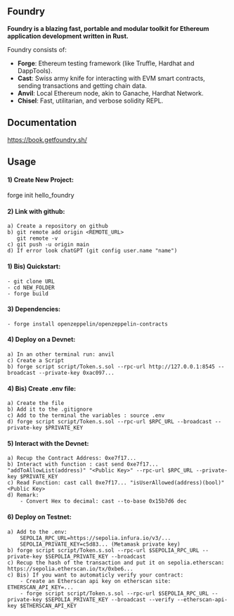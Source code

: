 ## Foundry

**Foundry is a blazing fast, portable and modular toolkit for Ethereum application development written in Rust.**

Foundry consists of:

-   **Forge**: Ethereum testing framework (like Truffle, Hardhat and DappTools).
-   **Cast**: Swiss army knife for interacting with EVM smart contracts, sending transactions and getting chain data.
-   **Anvil**: Local Ethereum node, akin to Ganache, Hardhat Network.
-   **Chisel**: Fast, utilitarian, and verbose solidity REPL.

## Documentation

https://book.getfoundry.sh/

## Usage

#### 1) Create New Project: 
  forge init hello_foundry

#### 2) Link with github: 
    a) Create a repository on github
    b) git remote add origin <REMOTE_URL>
       git remote -v
    c) git push -u origin main
    d) If error look chatGPT (git config user.name "name")
#### 1) Bis) Quickstart:
	- git clone URL
	- cd NEW_FOLDER
	- forge build

#### 3) Dependencies:
	- forge install openzeppelin/openzeppelin-contracts

#### 4) Deploy on a Devnet:
	a) In an other terminal run: anvil
	c) Create a Script
	b) forge script script/Token.s.sol --rpc-url http://127.0.0.1:8545 --broadcast --private-key 0xac097...

#### 4) Bis) Create .env file:
	a) Create the file
	b) Add it to the .gitignore
	c) Add to the terminal the variables : source .env
	d) forge script script/Token.s.sol --rpc-url $RPC_URL --broadcast --private-key $PRIVATE_KEY

#### 5) Interact with the Devnet:
	a) Recup the Contract Address: 0xe7f17...
	b) Interact with function : cast send 0xe7f17... "addToAllowList(address)" "<Public Key>" --rpc-url $RPC_URL --private-key $PRIVATE_KEY
	c) Read Function: cast call 0xe7f17... "isUserAllowed(address)(bool)" <Public Key>
	d) Remark:
		- Convert Hex to decimal: cast --to-base 0x15b7d6 dec

#### 6) Deploy on Testnet:
	a) Add to the .env: 
		SEPOLIA_RPC_URL=https://sepolia.infura.io/v3/...
		SEPOLIA_PRIVATE_KEY=c5d83... (Metamask private key)
	b) forge script script/Token.s.sol --rpc-url $SEPOLIA_RPC_URL --private-key $SEPOLIA_PRIVATE_KEY --broadcast
	c) Recup the hash of the transaction and put it on sepolia.etherscan: https://sepolia.etherscan.io/tx/0xbe6...
	c) Bis) If you want to automaticly verify your contract:
		- Create an Etherscan api key on etherscan site: ETHERSCAN_API_KEY=...
		- forge script script/Token.s.sol --rpc-url $SEPOLIA_RPC_URL --private-key $SEPOLIA_PRIVATE_KEY --broadcast --verify --etherscan-api-key $ETHERSCAN_API_KEY



 
